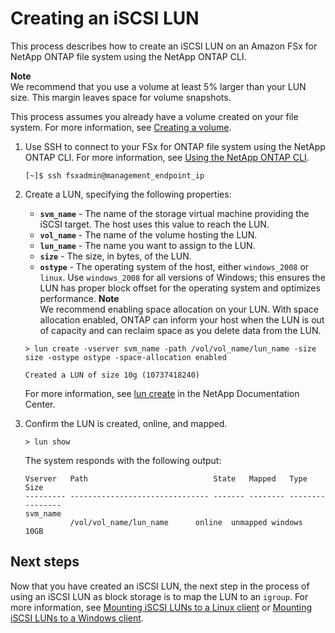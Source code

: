 # Creating an iSCSI LUN<a name="create-iscsi-lun"></a>

This process describes how to create an iSCSI LUN on an Amazon FSx for NetApp ONTAP file system using the NetApp ONTAP CLI\. 

**Note**  
We recommend that you use a volume at least 5% larger than your LUN size\. This margin leaves space for volume snapshots\.

This process assumes you already have a volume created on your file system\. For more information, see [Creating a volume](managing-volumes.md#creating-volumes)\.

1. Use SSH to connect to your FSx for ONTAP file system using the NetApp ONTAP CLI\. For more information, see [Using the NetApp ONTAP CLI](managing-resources-ontap-apps.md#netapp-ontap-cli)\.

   ```
   [~]$ ssh fsxadmin@management_endpoint_ip
   ```

1. Create a LUN, specifying the following properties: 
   + **`svm_name`** \- The name of the storage virtual machine providing the iSCSI target\. The host uses this value to reach the LUN\.
   + **`vol_name`** \- The name of the volume hosting the LUN\.
   + **`lun_name`** \- The name you want to assign to the LUN\.
   + **`size`** \- The size, in bytes, of the LUN\.
   + **`ostype`** \- The operating system of the host, either `windows_2008` or `linux`\. Use `windows_2008` for all versions of Windows; this ensures the LUN has proper block offset for the operating system and optimizes performance\.
**Note**  
We recommend enabling space allocation on your LUN\. With space allocation enabled, ONTAP can inform your host when the LUN is out of capacity and can reclaim space as you delete data from the LUN\. 

   ```
   > lun create -vserver svm_name -path /vol/vol_name/lun_name -size size -ostype ostype -space-allocation enabled
   ```

   ```
   Created a LUN of size 10g (10737418240)
   ```

   For more information, see [lun create](https://docs.netapp.com/ontap-9/index.jsp?topic=%2Fcom.netapp.doc.dot-cm-cmpr-9101%2Flun__create.html) in the NetApp Documentation Center\.

1. Confirm the LUN is created, online, and mapped\.

   ```
   > lun show
   ```

   The system responds with the following output:

   ```
   Vserver   Path                            State   Mapped   Type        Size
   --------- ------------------------------- ------- -------- -------- --------
   svm_name 
             /vol/vol_name/lun_name      online  unmapped windows      10GB
   ```

## Next steps<a name="iscsi-next-steps"></a>

Now that you have created an iSCSI LUN, the next step in the process of using an iSCSI LUN as block storage is to map the LUN to an `igroup`\. For more information, see [Mounting iSCSI LUNs to a Linux client](mount-iscsi-luns-linux.md) or [Mounting iSCSI LUNs to a Windows client](mount-iscsi-windows.md)\.
